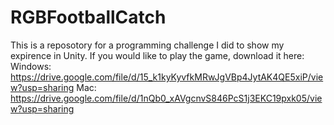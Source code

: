 # RGBFootballCatch
This is a reposotory for a programming challenge I did to show my expirence in Unity. 
If you would like to play the game, download it here:
Windows: https://drive.google.com/file/d/15_k1kyKyvfkMRwJgVBp4JytAK4QE5xiP/view?usp=sharing
Mac: https://drive.google.com/file/d/1nQb0_xAVgcnvS846PcS1j3EKC19pxk05/view?usp=sharing
